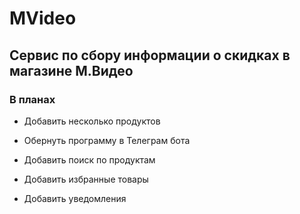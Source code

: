 # MVideo

## Сервис по сбору информации о скидках в магазине М.Видео

### В планах

* Добавить несколько продуктов

* Обернуть программу в Телеграм бота

* Добавить поиск по продуктам

* Добавить избранные товары

* Добавить уведомления
